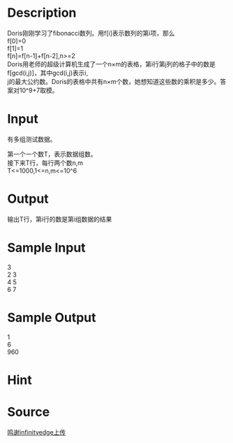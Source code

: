 
# Description

<div class="content"><div>Doris刚刚学习了fibonacci数列。用f[i]表示数列的第i项，那么</div>
<div>f[0]=0</div>
<div>f[1]=1</div>
<div>f[n]=f[n-1]+f[n-2],n&gt;=2</div>
<div>Doris用老师的超级计算机生成了一个n×m的表格，第i行第j列的格子中的数是f[gcd(i,j)]，其中gcd(i,j)表示i,</div>
<div>j的最大公约数。Doris的表格中共有n×m个数，她想知道这些数的乘积是多少。答案对10^9+7取模。</div>
<div></div></div>

# Input

<div class="content"><p>有多组测试数据。</p>
<div>第一个一个数T，表示数据组数。</div>
<div>接下来T行，每行两个数n,m</div>
<div>T&lt;=1000,1&lt;=n,m&lt;=10^6</div>
<div></div></div>

# Output

<div class="content"><div>输出T行，第i行的数是第i组数据的结果</div>
<div></div></div>

# Sample Input

<div class="content"><span class="sampledata">3<br/>
2 3<br/>
4 5<br/>
6 7<br/>
</span></div>

# Sample Output

<div class="content"><span class="sampledata">1<br/>
6<br/>
960</span></div>

# Hint

<div class="content"><p></p></div>

# Source

<div class="content"><p><a href="problemset.php?search=鸣谢infinityedge上传">鸣谢infinityedge上传</a></p></div>

